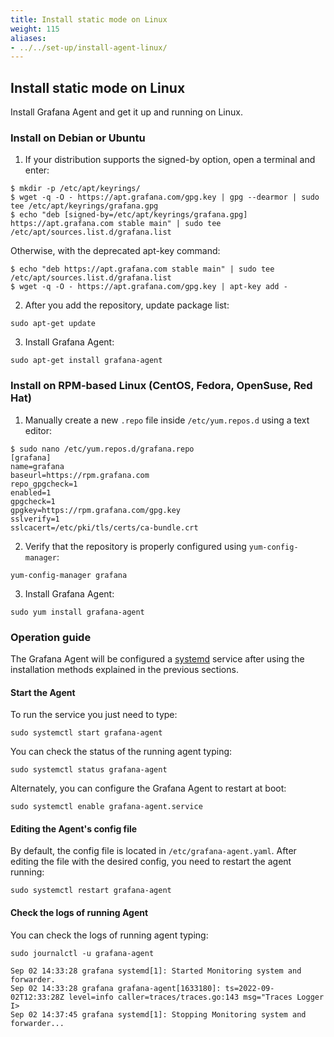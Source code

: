 ```yaml
---
title: Install static mode on Linux
weight: 115
aliases:
- ../../set-up/install-agent-linux/
---
```


## Install static mode on Linux

Install Grafana Agent and get it up and running on Linux.

### Install on Debian or Ubuntu

1.  If your distribution supports the signed-by option, open a terminal and enter:
```shell
$ mkdir -p /etc/apt/keyrings/
$ wget -q -O - https://apt.grafana.com/gpg.key | gpg --dearmor | sudo tee /etc/apt/keyrings/grafana.gpg
$ echo "deb [signed-by=/etc/apt/keyrings/grafana.gpg] https://apt.grafana.com stable main" | sudo tee /etc/apt/sources.list.d/grafana.list
```
Otherwise, with the deprecated apt-key command:
```shell
$ echo "deb https://apt.grafana.com stable main" | sudo tee /etc/apt/sources.list.d/grafana.list
$ wget -q -O - https://apt.grafana.com/gpg.key | apt-key add -
```
2. After you add the repository, update package list:
```shell
sudo apt-get update
```
3. Install Grafana Agent:
```shell
sudo apt-get install grafana-agent
```
### Install on RPM-based Linux (CentOS, Fedora, OpenSuse, Red Hat)

1. Manually create a new `.repo` file inside `/etc/yum.repos.d` using a text editor:
```shell
$ sudo nano /etc/yum.repos.d/grafana.repo
[grafana]
name=grafana
baseurl=https://rpm.grafana.com
repo_gpgcheck=1
enabled=1
gpgcheck=1
gpgkey=https://rpm.grafana.com/gpg.key
sslverify=1
sslcacert=/etc/pki/tls/certs/ca-bundle.crt
```
2. Verify that the repository is properly configured using `yum-config-manager`:
```shell
yum-config-manager grafana
```
3. Install Grafana Agent:
```shell
sudo yum install grafana-agent
```

### Operation guide

The Grafana Agent will be configured a [systemd](https://systemd.io/) service after using the installation methods
explained in the previous sections.

#### Start the Agent

To run the service you just need to type:
```shell
sudo systemctl start grafana-agent
```

You can check the status of the running agent typing:
```shell
sudo systemctl status grafana-agent
```

Alternately, you can configure the Grafana Agent to restart at boot:
```shell
sudo systemctl enable grafana-agent.service
```

#### Editing the Agent's config file

By default, the config file is located in `/etc/grafana-agent.yaml`. After editing the file
with the desired config, you need to restart the agent running:
```shell
sudo systemctl restart grafana-agent
```

#### Check the logs of running Agent

You can check the logs of running agent typing:

```shell
sudo journalctl -u grafana-agent

Sep 02 14:33:28 grafana systemd[1]: Started Monitoring system and forwarder.
Sep 02 14:33:28 grafana grafana-agent[1633180]: ts=2022-09-02T12:33:28Z level=info caller=traces/traces.go:143 msg="Traces Logger I>
Sep 02 14:37:45 grafana systemd[1]: Stopping Monitoring system and forwarder...
```
